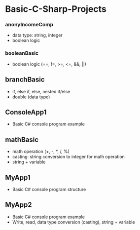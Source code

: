 # Basic-C-Sharp-Projects

### anonyIncomeComp

* data type: string, integer
* boolean logic

### booleanBasic

* boolean logic (==, !=, >=, <=, &&, ||)

## branchBasic

* if, else if, else, nested if/else
* double (data type)

## ConsoleApp1

* Basic C# console program example

## mathBasic

* math operation (+, -, *, /, %)
* casting: string conversion to integer for math operation
* string + variable

## MyApp1  

* Basic C# console program structure
  
## MyApp2  

* Basic C# console program example
* Write, read, data type conversion (casting), string + variable
